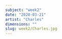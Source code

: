 ```yaml
---
subject: "week2"
date: "2020-03-21"
artist: "Charles"
dimensions: ""
slug: week2/Charles.jpg
---
```

